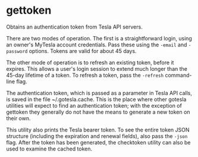 gettoken
========

Obtains an authentication token from Tesla API servers.

There are two modes of operation.  The first is a straightforward
login, using an owner's MyTesla account credentials.  Pass these using
the `-email` and `-password` options.  Tokens are valid for about 45
days.

The other mode of operation is to refresh an existing token, before it
expires.  This allows a user's login session to extend much longer
than the 45-day lifetime of a token.  To refresh a token, pass the
`-refresh` command-line flag.

The authentication token, which is passed as a parameter in Tesla API
calls, is saved in the file ~/.gotesla.cache.  This is the place where
other gotesla utilities will expect to find an authentication token;
with the exception of gettoken they generally do not have the means to
generate a new token on their own.

This utility also prints the Tesla bearer token.  To see the entire
token JSON structure (including the expiration and renewal fields),
also pass the `-json` flag.  After the token has been generated, the
checktoken utility can also be used to examine the cached token.
